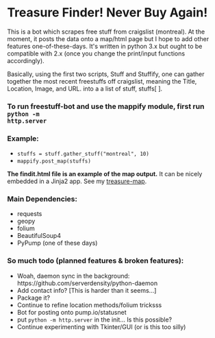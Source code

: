 # Treasure Finder! Never Buy Again!
This is a bot which scrapes free stuff from craigslist (montreal). At the moment, it posts the data onto a map/html page but I hope to add other features one-of-these-days. It's written in python 3.x but ought to be compatible with 2.x (once you change the print/input functions accordingly).

Basically, using the first two scripts, Stuff  and Stuffify, one can gather together the most recent freestuffs off craigslist, meaning the Title, Location, Image, and URL. into a a list of stuff, stuffs[ ]. 

### To run freestuff-bot and use the mappify module, first run <code>python -m http.server</code>
### Example:
* <code>stuffs = stuff.gather_stuff("montreal", 10)</code>
* <code>mappify.post_map(stuffs)</code> 

<b>The findit.html file is an example of the map output.</b> It can be nicely embedded in a Jinja2 app. See my  [treasure-map](https://github.com/polypmer/treasure-map).

### Main Dependencies:
<ul>
<li>requests</li>
<li>geopy</li>
<li>folium</li>
<li>BeautifulSoup4</li>
<li>PyPump (one of these days)</li>
</ul>

### So much todo (planned features & broken features):
<ul>
  <li>Woah, daemon sync in the background: https://github.com/serverdensity/python-daemon</li>
  <li>Add contact info? [This is harder than it seems...]</li>
  <li>Package it?</li>
  <li>Continue to refine location methods/folium tricksss</li>
  <li>Bot for posting onto pump.io/statusnet</li>
  <li>put <code>python -m http.server</code> in the init... Is this possible?</li>
  <li>Continue experimenting with Tkinter/GUI (or is this too silly)</li>
</ul>


